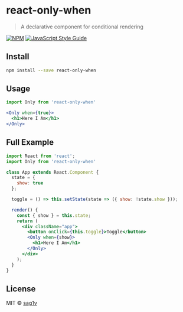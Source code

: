 # react-only-when

> A declarative component for conditional rendering

[![NPM](https://img.shields.io/npm/v/react-only-when.svg)](https://www.npmjs.com/package/react-only-when) [![JavaScript Style Guide](https://img.shields.io/badge/code_style-standard-brightgreen.svg)](https://standardjs.com)

## Install

```bash
npm install --save react-only-when
```

## Usage
```jsx
import Only from 'react-only-when'

<Only when={true}>
  <h1>Here I Am</h1>
</Only>
```

## Full Example
```jsx
import React from 'react';
import Only from 'react-only-when'

class App extends React.Component {
  state = {
    show: true
  };

  toggle = () => this.setState(state => ({ show: !state.show }));

  render() {
    const { show } = this.state;
    return (
      <div className="app">
        <button onClick={this.toggle}>Toggle</button>
        <Only when={show}>
          <h1>Here I Am</h1>
        </Only>
      </div>
    );
  }
}
```

## License

MIT © [sag1v](https://github.com/sag1v)
